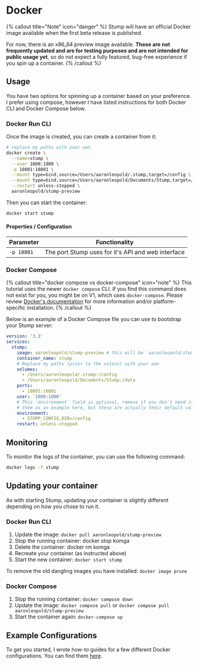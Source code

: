 # Docker

{% callout title="Note" icon="danger" %}
Stump will have an official Docker image available when the first beta release is published.

For now, there is an x86_64 preview image available. **These are not frequently updated and are for testing purposes and are not intended for public usage yet**, so do not expect a fully featured, bug-free experience if you spin up a container.
{% /callout %}

## Usage

You have two options for spinning up a container based on your preference. I prefer using compose, however I have listed instructions for both Docker CLI and Docker Compose below.

### Docker Run CLI

Once the image is created, you can create a container from it:

```bash
# replace my paths with your own
docker create \
  --name=stump \
  --user 1000:1000 \
  -p 10801:10801 \
  --mount type=bind,source=/Users/aaronleopold/.stump,target=/config \
  --mount type=bind,source=/Users/aaronleopold/Documents/Stump,target=/data \
  --restart unless-stopped \
  aaronleopold/stump-preview
```

Then you can start the container:

```bash
docker start stump
```

#### Properties / Configuration

| Parameter  |                   Functionality                    |
| ---------- | :------------------------------------------------: |
| `-p 10801` | The port Stump uses for it's API and web interface |

### Docker Compose

{% callout title="docker compose vs docker-compose" icon="note" %}
This tutorial uses the newer `docker compose` CLI. If you find this command does not exist for you, you might be on V1, which uses `docker-compose`. Please review [Docker's documentation](https://docs.docker.com/compose/install/) for more information and/or platform-specific installation.
{% /callout %}

Below is an example of a Docker Compose file you can use to bootstrap your Stump server:

```yaml
version: '3.3'
services:
  stump:
    image: aaronleopold/stump-preview # this will be `aaronleopold/stump` when it is released
    container_name: stump
    # Replace my paths (prior to the colons) with your own
    volumes:
      - /Users/aaronleopold/.stump:/config
      - /Users/aaronleopold/Documents/Stump:/data
    ports:
      - 10801:10801
    user: '1000:1000'
    # This `environment` field is optional, remove if you don't need it. I am using
    # them as an example here, but these are actually their default values.
    environment:
      - STUMP_CONFIG_DIR=/config
    restart: unless-stopped
```

## Monitoring

To monitor the logs of the container, you can use the following command:

```bash
docker logs -f stump
```

## Updating your container

As with starting Stump, updating your container is slightly different depending on how you chose to run it.

### Docker Run CLI

1. Update the image: `docker pull aaronleopold/stump-preview`
2. Stop the running container: docker stop komga
3. Delete the container: docker rm komga
4. Recreate your container (as instructed above)
5. Start the new container: `docker start stump`

To remove the old dangling images you have installed: `docker image prune`

### Docker Compose

1. Stop the running container: `docker compose down`
2. Update the image: `docker compose pull` or `docker compose pull aaronleopold/stump-preview`
3. Start the container again: `docker-compose up`

## Example Configurations

To get you started, I wrote how-to guides for a few different Docker configurations. You can find them [here](/guides/docker-examples).
